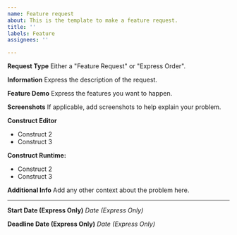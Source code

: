 ```yaml
---
name: Feature request
about: This is the template to make a feature request.
title: ''
labels: Feature
assignees: ''

---
```


**Request Type**
Either a "Feature Request" or "Express Order".

**Information**
Express the description of the request.

**Feature Demo**
Express the features you want to happen.

**Screenshots**
If applicable, add screenshots to help explain your problem.

**Construct Editor**
 - Construct 2
 - Construct 3

**Construct Runtime:**
 - Construct 2
 - Construct 3

**Additional Info**
Add any other context about the problem here.

---

**Start Date (Express Only)**
*Date (Express Only)*

**Deadline Date (Express Only)**
*Date (Express Only)*
